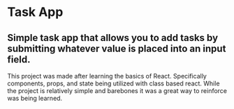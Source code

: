 # Task App

## Simple task app that allows you to add tasks by submitting whatever value is placed into an input field.

This project was made after learning the basics of React. Specifically components, props, and state being utilized with class based react. While the project is relatively simple and barebones it was a great way to reinforce was being learned.

